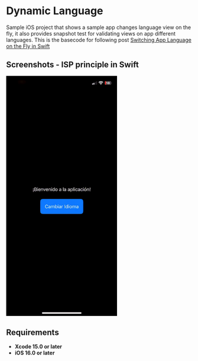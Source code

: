# Dynamic Language
Sample iOS project that shows a sample app changes language view on the fly, it also provides snapshot test for validating views on app different languages. This is the basecode for following post [Switching App Language on the Fly in Swift](https://javios.eu/uncategorized/switching-app-language)


## Screenshots - ISP principle in Swift
<img src="media/review.gif" alt="Playground on action" width="300">

## Requirements

- **Xcode 15.0 or later**
- **iOS 16.0 or later**
